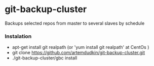 # git-backup-cluster

Backups selected repos from master to several slaves by schedule

### Instalation

- apt-get install git realpath (or 'yum install git realpath' at CentOs )
- git clone https://github.com/artemdudkin/git-backup-cluster.git
- ./git-backup-cluster/gbc install

